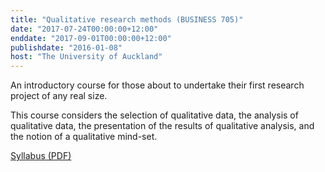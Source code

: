 ```yaml
---
title: "Qualitative research methods (BUSINESS 705)"
date: "2017-07-24T00:00:00+12:00"
enddate: "2017-09-01T00:00:00+12:00"
publishdate: "2016-01-08"
host: "The University of Auckland"
---
```

An introductory course for those about to undertake their first research project of any real size.
<!--more-->

This course considers the selection of qualitative data, the analysis of qualitative data, the presentation of the results of qualitative analysis, and the notion of a qualitative mind-set.


[Syllabus (PDF)](/files/teaching/business705-2017.pdf)
